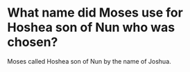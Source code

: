 # What name did Moses use for Hoshea son of Nun who was chosen?

Moses called Hoshea son of Nun by the name of Joshua.
